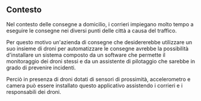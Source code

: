 ## Contesto
Nel contesto delle consegne a domicilio, i corrieri impiegano molto tempo a eseguire
le consegne nei diversi punti delle città a causa del traffico. 

Per questo motivo un'azienda di consegne che desidererebbe utilizzare un suo insieme di droni
per automatizzare le consegne avrebbe la possibilità d'installare un sistema composto da
un software che permette il monitoraggio dei droni stessi e da un assistente di pilotaggio
che sarebbe in grado di prevenire incidenti.

Perciò in presenza di droni dotati di sensori di prossimità, accelerometro e camera può 
essere installato questo applicativo assistendo i corrieri e i responsabili dei droni.
